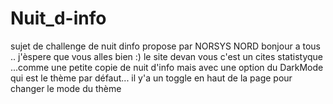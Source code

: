 # Nuit_d-info
sujet de challenge de nuit dinfo propose par NORSYS NORD
bonjour a tous .. j'èspere que vous alles bien :)
le site devan vous c'est un cites statistyque ...comme une petite copie de nuit d'info mais avec une option du DarkMode qui est le thème par défaut...
il y'a un toggle en haut de la page pour changer le mode du thème 
